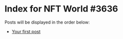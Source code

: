 # Index for NFT World #3636
Posts will be displayed in the order below:

- [Your first post](./001-first.md)

